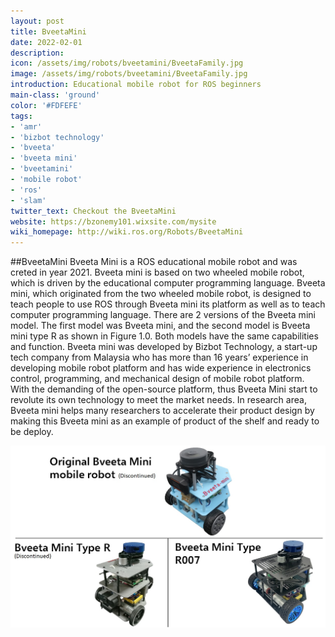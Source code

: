 ```yaml
---
layout: post
title: BveetaMini
date: 2022-02-01
description:
icon: /assets/img/robots/bveetamini/BveetaFamily.jpg
image: /assets/img/robots/bveetamini/BveetaFamily.jpg
introduction: Educational mobile robot for ROS beginners
main-class: 'ground'
color: '#FDFEFE'
tags:
- 'amr'
- 'bizbot technology'
- 'bveeta'
- 'bveeta mini'
- 'bveetamini'
- 'mobile robot'
- 'ros'
- 'slam'
twitter_text: Checkout the BveetaMini
website: https://bzonemy101.wixsite.com/mysite
wiki_homepage: http://wiki.ros.org/Robots/BveetaMini
---
```


##BveetaMini
Bveeta Mini is a ROS educational mobile robot and was creted in year 2021. Bveeta mini is based on two
wheeled mobile robot, which is driven by the educational computer
programming language. Bveeta mini, which originated from the two wheeled
mobile robot, is designed to teach people to use ROS through Bveeta mini its platform as well as to teach computer programming language. 
There are 2 versions of the Bveeta mini model. The first model was Bveeta
mini, and the second model is Bveeta mini type R as shown in Figure 1.0. Both
models have the same capabilities and function.
Bveeta mini was developed by Bizbot Technology, a start-up tech company
from Malaysia who has more than 16 years’ experience in developing mobile
robot platform and has wide experience in electronics control, programming,
and mechanical design of mobile robot platform. With the demanding of the
open-source platform, thus Bveeta Mini start to revolute its own technology to
meet the market needs. In research area, Bveeta mini helps many researchers
to accelerate their product design by making this Bveeta mini as an example of
product of the shelf and ready to be deploy.

![BveetaMini Series](/assets/img/robots/BveetaMini/BveetaFamily.jpg)
